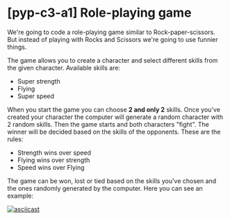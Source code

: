 # [pyp-c3-a1] Role-playing game

We're going to code a role-playing game similar to Rock-paper-scissors. But instead of playing with Rocks and Scissors we're going to use funnier things.

The game allows you to create a character and select different skills from the given character. Available skills are:
 * Super strength
 * Flying
 * Super speed

When you start the game you can choose **2 and only 2** skills. Once you've created your character the computer will generate a random character with 2 random skills. Then the game starts and both characters "fight". The winner will be decided based on the skills of the opponents. These are the rules:

* Strength wins over speed
* Flying wins over strength
* Speed wins over Flying

The game can be won, lost or tied based on the skills you've chosen and the ones randomly generated by the computer. Here you can see an example:

[![asciicast](https://asciinema.org/a/6y61o96r8tpkmks7p7sychugp.png)](https://asciinema.org/a/6y61o96r8tpkmks7p7sychugp)
